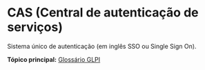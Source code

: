 CAS (Central de autenticação de serviços)
====================================

Sistema único de autenticação (em inglês SSO ou Single Sign On).

**Tópico principal:** [Glossário GLPI](../../glpi/glossario.html)
